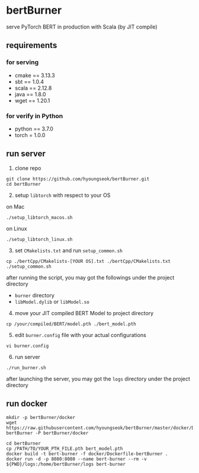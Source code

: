 # bertBurner
serve PyTorch BERT in production with Scala (by JIT compile)

## requirements
### for serving
+ cmake == 3.13.3
+ sbt == 1.0.4
+ scala == 2.12.8
+ java == 1.8.0
+ wget == 1.20.1
### for verify in Python
+ python == 3.7.0
+ torch = 1.0.0

## run server
1. clone repo
```
git clone https://github.com/hyoungseok/bertBurner.git
cd bertBurner
```

2. setup ```libtorch``` with respect to your OS

on Mac
```
./setup_libtorch_macos.sh
```

on Linux
```
./setup_libtorch_linux.sh
```

3. set ```CMakelists.txt``` and run ```setup_common.sh```
```
cp ./bertCpp/CMakelists-[YOUR OS].txt ./bertCpp/CMakelists.txt
./setup_common.sh
```
after running the script, you may got the followings under the project directory
+ ```burner``` directory
+ ```libModel.dylib``` or ```libModel.so```

4. move your JIT compiled BERT Model to project directory
```
cp /your/compiled/BERT/model.pth ./bert_model.pth
```

5. edit ```burner.config``` file with your actual configurations
```
vi burner.config
```

6. run server
```
./run_burner.sh
```

after launching the server, you may got the ```logs``` directory under the project directory

## run docker
```
mkdir -p bertBurner/docker
wget https://raw.githubusercontent.com/hyoungseok/bertBurner/master/docker/Dockerfile-bertBurner -P bertBurner/docker

cd bertBurner
cp /PATH/TO/YOUR_PTH_FILE.pth bert_model.pth
docker build -t bert-burner -f docker/Dockerfile-bertBurner .
docker run -d -p 8080:8080 --name bert-burner --rm -v ${PWD}/logs:/home/bertBurner/logs bert-burner
```
